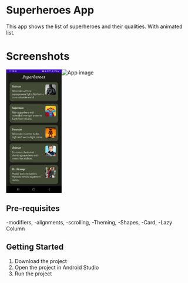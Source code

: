 # Superheroes App

This app shows the list of superheroes and their qualities.
With animated list.

Screenshots
==================================
<div style="display:flex;">
<img alt="App image" src="Screenshots/1.jpg" width="30%">
<img alt="App image" src="Screenshots/Screen_Recording_20230416_005647_Superheroes_AdobeExpress.gif" width="30%">
</div>

Pre-requisites
--------------
-modifiers,
-alignments,
-scrolling,
-Theming,
-Shapes,
-Card,
-Lazy Column

Getting Started
---------------

1. Download the project
2. Open the project in Android Studio
3. Run the project
